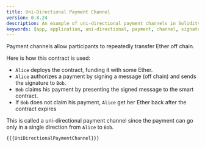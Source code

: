 ```yaml
---
title: Uni-Directional Payment Channel
version: 0.8.24
description: An example of uni-directional payment channels in Solidity
keywords: [app, application, uni-directional, payment, channel, signature, cryptography]
---
```


Payment channels allow participants to repeatedly transfer Ether off chain.

Here is how this contract is used:

- `Alice` deploys the contract, funding it with some Ether.
- `Alice` authorizes a payment by signing a message (off chain) and sends the signature to `Bob`.
- `Bob` claims his payment by presenting the signed message to the smart contract.
- If `Bob` does not claim his payment, `Alice` get her Ether back after the contract expires

This is called a uni-directional payment channel since the payment can go only in a single direction from `Alice` to `Bob`.

```solidity
{{{UniDirectionalPaymentChannel}}}
```

